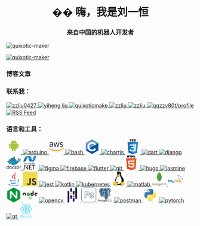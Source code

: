 <h1 align="center">�� 嗨，我是刘一恒</h1>
<h3 align="center">来自中国的机器人开发者</h3>

<p align="left"> 
  <img src="https://komarev.com/ghpvc/?username=quixotic-maker&label=Profile%20views&color=0e75b6&style=flat" alt="quixotic-maker" /> 
</p>

<p align="left"> 
  <a href="https://github.com/ryo-ma/github-profile-trophy">
    <img src="https://github-profile-trophy.vercel.app/?username=quixotic-maker" alt="quixotic-maker" />
  </a>
</p>

### 博客文章
<!-- BLOG-POST-LIST:START -->
<!-- BLOG-POST-LIST:END -->

<h3 align="left">联系我：</h3>
<p align="left">
  <a href="https://codepen.io/zzliu0427" target="blank">
    <img align="center" src="https://raw.githubusercontent.com/rahuldkjain/github-profile-readme-generator/master/src/images/icons/Social/codepen.svg" alt="zzliu0427" height="30" width="40" />
  </a>
  <a href="https://stackoverflow.com/users/yiheng-liu" target="blank">
    <img align="center" src="https://raw.githubusercontent.com/rahuldkjain/github-profile-readme-generator/master/src/images/icons/Social/stack-overflow.svg" alt="yiheng liu" height="30" width="40" />
  </a>
  <a href="https://kaggle.com/quixoticmake" target="blank">
    <img align="center" src="https://raw.githubusercontent.com/rahuldkjain/github-profile-readme-generator/master/src/images/icons/Social/kaggle.svg" alt="quixoticmake" height="30" width="40" />
  </a>
  <a href="https://codeforces.com/profile/zzliu" target="blank">
    <img align="center" src="https://raw.githubusercontent.com/rahuldkjain/github-profile-readme-generator/master/src/images/icons/Social/codeforces.svg" alt="zzliu" height="30" width="40" />
  </a>
  <a href="https://www.leetcode.com/zzliu" target="blank">
    <img align="center" src="https://raw.githubusercontent.com/rahuldkjain/github-profile-readme-generator/master/src/images/icons/Social/leet-code.svg" alt="zzliu" height="30" width="40" />
  </a>
  <a href="https://auth.geeksforgeeks.org/user/qqzzv80t/profile" target="blank">
    <img align="center" src="https://raw.githubusercontent.com/rahuldkjain/github-profile-readme-generator/master/src/images/icons/Social/geeks-for-geeks.svg" alt="qqzzv80t/profile" height="30" width="40" />
  </a>
  <a href="https://media.rss.com/blog-pod1/feed.xml" target="blank">
    <img align="center" src="https://raw.githubusercontent.com/rahuldkjain/github-profile-readme-generator/master/src/images/icons/Social/rss.svg" alt="RSS Feed" height="30" width="40" />
  </a>
</p>

<h3 align="left">语言和工具：</h3>
<p align="left"> 
  <a href="https://developer.android.com" target="_blank" rel="noreferrer"> 
    <img src="https://raw.githubusercontent.com/devicons/devicon/master/icons/android/android-original-wordmark.svg" alt="android" width="40" height="40"/> 
  </a> 
  <a href="https://www.arduino.cc/" target="_blank" rel="noreferrer"> 
    <img src="https://cdn.worldvectorlogo.com/logos/arduino-1.svg" alt="arduino" width="40" height="40"/> 
  </a> 
  <a href="https://aws.amazon.com" target="_blank" rel="noreferrer"> 
    <img src="https://raw.githubusercontent.com/devicons/devicon/master/icons/amazonwebservices/amazonwebservices-original-wordmark.svg" alt="aws" width="40" height="40"/> 
  </a> 
  <a href="https://www.gnu.org/software/bash/" target="_blank" rel="noreferrer"> 
    <img src="https://www.vectorlogo.zone/logos/gnu_bash/gnu_bash-icon.svg" alt="bash" width="40" height="40"/> 
  </a> 
  <a href="https://www.cprogramming.com/" target="_blank" rel="noreferrer"> 
    <img src="https://raw.githubusercontent.com/devicons/devicon/master/icons/c/c-original.svg" alt="c" width="40" height="40"/> 
  </a> 
  <a href="https://www.chartjs.org" target="_blank" rel="noreferrer"> 
    <img src="https://www.chartjs.org/media/logo-title.svg" alt="chartjs" width="40" height="40"/> 
  </a> 
  <a href="https://www.w3schools.com/css/" target="_blank" rel="noreferrer"> 
    <img src="https://raw.githubusercontent.com/devicons/devicon/master/icons/css3/css3-original-wordmark.svg" alt="css3" width="40" height="40"/> 
  </a> 
  <a href="https://dart.dev" target="_blank" rel="noreferrer"> 
    <img src="https://www.vectorlogo.zone/logos/dartlang/dartlang-icon.svg" alt="dart" width="40" height="40"/> 
  </a> 
  <a href="https://www.djangoproject.com/" target="_blank" rel="noreferrer"> 
    <img src="https://cdn.worldvectorlogo.com/logos/django.svg" alt="django" width="40" height="40"/> 
  </a> 
  <a href="https://www.docker.com/" target="_blank" rel="noreferrer"> 
    <img src="https://raw.githubusercontent.com/devicons/devicon/master/icons/docker/docker-original-wordmark.svg" alt="docker" width="40" height="40"/> 
  </a> 
  <a href="https://dotnet.microsoft.com/" target="_blank" rel="noreferrer"> 
    <img src="https://raw.githubusercontent.com/devicons/devicon/master/icons/dot-net/dot-net-original-wordmark.svg" alt="dotnet" width="40" height="40"/> 
  </a> 
  <a href="https://www.figma.com/" target="_blank" rel="noreferrer"> 
    <img src="https://www.vectorlogo.zone/logos/figma/figma-icon.svg" alt="figma" width="40" height="40"/> 
  </a> 
  <a href="https://firebase.google.com/" target="_blank" rel="noreferrer"> 
    <img src="https://www.vectorlogo.zone/logos/firebase/firebase-icon.svg" alt="firebase" width="40" height="40"/> 
  </a> 
  <a href="https://flutter.dev" target="_blank" rel="noreferrer"> 
    <img src="https://www.vectorlogo.zone/logos/flutterio/flutterio-icon.svg" alt="flutter" width="40" height="40"/> 
  </a> 
  <a href="https://git-scm.com/" target="_blank" rel="noreferrer"> 
    <img src="https://www.vectorlogo.zone/logos/git-scm/git-scm-icon.svg" alt="git" width="40" height="40"/> 
  </a> 
  <a href="https://www.w3.org/html/" target="_blank" rel="noreferrer"> 
    <img src="https://raw.githubusercontent.com/devicons/devicon/master/icons/html5/html5-original-wordmark.svg" alt="html5" width="40" height="40"/> 
  </a> 
  <a href="https://gohugo.io/" target="_blank" rel="noreferrer"> 
    <img src="https://api.iconify.design/logos-hugo.svg" alt="hugo" width="40" height="40"/> 
  </a> 
  <a href="https://jasmine.github.io/" target="_blank" rel="noreferrer"> 
    <img src="https://www.vectorlogo.zone/logos/jasmine/jasmine-icon.svg" alt="jasmine" width="40" height="40"/> 
  </a> 
  <a href="https://www.java.com" target="_blank" rel="noreferrer"> 
    <img src="https://raw.githubusercontent.com/devicons/devicon/master/icons/java/java-original.svg" alt="java" width="40" height="40"/> 
  </a> 
  <a href="https://developer.mozilla.org/en-US/docs/Web/JavaScript" target="_blank" rel="noreferrer"> 
    <img src="https://raw.githubusercontent.com/devicons/devicon/master/icons/javascript/javascript-original.svg" alt="javascript" width="40" height="40"/> 
  </a> 
  <a href="https://jestjs.io" target="_blank" rel="noreferrer"> 
    <img src="https://www.vectorlogo.zone/logos/jestjsio/jestjsio-icon.svg" alt="jest" width="40" height="40"/> 
  </a> 
  <a href="https://kotlinlang.org" target="_blank" rel="noreferrer"> 
    <img src="https://www.vectorlogo.zone/logos/kotlinlang/kotlinlang-icon.svg" alt="kotlin" width="40" height="40"/> 
  </a> 
  <a href="https://kubernetes.io" target="_blank" rel="noreferrer"> 
    <img src="https://www.vectorlogo.zone/logos/kubernetes/kubernetes-icon.svg" alt="kubernetes" width="40" height="40"/> 
  </a> 
  <a href="https://www.linux.org/" target="_blank" rel="noreferrer"> 
    <img src="https://raw.githubusercontent.com/devicons/devicon/master/icons/linux/linux-original.svg" alt="linux" width="40" height="40"/> 
  </a> 
  <a href="https://www.mathworks.com/" target="_blank" rel="noreferrer"> 
    <img src="https://upload.wikimedia.org/wikipedia/commons/2/21/Matlab_Logo.png" alt="matlab" width="40" height="40"/> 
  </a> 
  <a href="https://www.mongodb.com/" target="_blank" rel="noreferrer"> 
    <img src="https://raw.githubusercontent.com/devicons/devicon/master/icons/mongodb/mongodb-original-wordmark.svg" alt="mongodb" width="40" height="40"/> 
  </a> 
  <a href="https://www.mysql.com/" target="_blank" rel="noreferrer"> 
    <img src="https://raw.githubusercontent.com/devicons/devicon/master/icons/mysql/mysql-original-wordmark.svg" alt="mysql" width="40" height="40"/> 
  </a> 
  <a href="https://www.nginx.com" target="_blank" rel="noreferrer"> 
    <img src="https://raw.githubusercontent.com/devicons/devicon/master/icons/nginx/nginx-original.svg" alt="nginx" width="40" height="40"/> 
  </a> 
  <a href="https://nodejs.org" target="_blank" rel="noreferrer"> 
    <img src="https://raw.githubusercontent.com/devicons/devicon/master/icons/nodejs/nodejs-original-wordmark.svg" alt="nodejs" width="40" height="40"/> 
  </a> 
  <a href="https://opencv.org/" target="_blank" rel="noreferrer"> 
    <img src="https://www.vectorlogo.zone/logos/opencv/opencv-icon.svg" alt="opencv" width="40" height="40"/> 
  </a> 
  <a href="https://pandas.pydata.org/" target="_blank" rel="noreferrer"> 
    <img src="https://raw.githubusercontent.com/devicons/devicon/2ae2a900d2f041da66e950e4d48052658d850630/icons/pandas/pandas-original.svg" alt="pandas" width="40" height="40"/> 
  </a> 
  <a href="https://www.photoshop.com/en" target="_blank" rel="noreferrer"> 
    <img src="https://raw.githubusercontent.com/devicons/devicon/master/icons/photoshop/photoshop-line.svg" alt="photoshop" width="40" height="40"/> 
  </a> 
  <a href="https://www.postgresql.org" target="_blank" rel="noreferrer"> 
    <img src="https://raw.githubusercontent.com/devicons/devicon/master/icons/postgresql/postgresql-original-wordmark.svg" alt="postgresql" width="40" height="40"/> 
  </a> 
  <a href="https://postman.com" target="_blank" rel="noreferrer"> 
    <img src="https://www.vectorlogo.zone/logos/getpostman/getpostman-icon.svg" alt="postman" width="40" height="40"/> 
  </a> 
  <a href="https://www.python.org" target="_blank" rel="noreferrer"> 
    <img src="https://raw.githubusercontent.com/devicons/devicon/master/icons/python/python-original.svg" alt="python" width="40" height="40"/> 
  </a> 
  <a href="https://pytorch.org/" target="_blank" rel="noreferrer"> 
    <img src="https://www.vectorlogo.zone/logos/pytorch/pytorch-icon.svg" alt="pytorch" width="40" height="40"/> 
  </a> 
  <a href="https://www.qt.io/" target="_blank" rel="noreferrer"> 
    <img src="https://upload.wikimedia.org/wikipedia/commons/0/0b/Qt_logo_2016.svg" alt="qt" width="40" height="40"/> 
  </a> 
  <a href="https://reactjs.org/" target="_blank" rel="noreferrer"> 
    <img src="https://raw.githubusercontent.com/devicons/devicon/master/icons/react/react-original-wordmark.svg" alt="react" width="40" height="40"/> 
  </a> 
  <a href="https://redis.io" target="_blank" rel="
